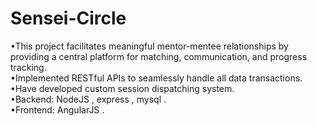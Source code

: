 # Sensei-Circle

•This project facilitates meaningful mentor-mentee relationships by providing a central platform for matching, communication, and progress tracking. <br />
•Implemented RESTful APIs to seamlessly handle all data transactions. <br />
•Have developed custom session dispatching system.<br />
•Backend: NodeJS , express , mysql .<br />
•Frontend: AngularJS .<br />
